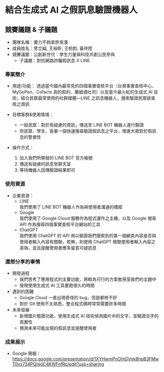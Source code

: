 # 結合生成式 AI 之假訊息驗證機器人

## 競賽議題 & 子議題
- 團隊名稱：實力不夠拿肝來湊
- 成員姓名：曾立綸, 王裕昕, 王柏鈞, 黃祥陞
- 競賽議題：公創新世代：學生力量與科技共創公民參與
    - 子議題：對抗網路詐騙假訊息 X LINE


### 專案簡介
- 用途/功能：
透過當今國內最常見的四個事實查核平台（台灣事實查核中心、MyGoPen、Cofacts 真的假的、蘭姆酒吐司）以及當今最火紅的生成式 AI 技術，結合民眾最常使用的社群媒體—LINE 之訊息機器人，搜索驗證民眾欲查核之資訊

- 目標客群&使用情境：
    - 一般民眾：對於有疑慮的資訊，傳送至 LINE BOT 機器人進行驗證
    - 供民眾、學生、長輩一個快速搜尋驗證假訊息之平台，增進大眾對於假訊息的警覺性

- 操作方式：
    1. 加入我們所開發的 LINE BOT 官方帳號
    2. 傳送有疑慮的訊息至聊天室
    3. 等待機器人回傳驗證結果即可

### 使用資源
- 企業資源：
    - LINE<br>
    我們使用了 LINE BOT 機器人作為與使用者溝通的橋樑
    - Google<br>
    我們使用了 Google Cloud 服務作為程式運作之主機，以及 Google 搜尋 API 作為搜尋四個事實查核平台網站的工具
    - ChatGPT<br>
    我們使用 ChatGPT 的 API 用以驗證我們搜索到的第一個網頁內容是否與使用者輸入內容有關聯，若無，則使用 ChatGPT 檢驗使用者輸入內容之真偽，並且提醒使用者應多留意可疑訊息

### 還想分享的事情
- 開發過程
  - 我們思考了應用程式的主要功能，將較為可行的方案套用至我們的主題中
  - 發現使用生成式 AI 工具要跑很久的時間
- 遇到的困難
  - Google Cloud 一直出現奇怪的 bug，但是都修不好
  - 對於 Git 使用不太熟悉，整合程式碼時常常需要許多時間
- 未來發展
  - 新增圖片驗證功能，使用生成式 AI 技術偵測圖片中的文字，並驗證文字的真實性
  - 預測未來可能出現的假訊息並提醒使用者

### 成果展示
- Google 簡報：https://docs.google.com/presentation/d/1XYHwmPnOhtGVnk8hpB3FMwT0vv734PQregC4KWFnfRc/edit?usp=sharing
